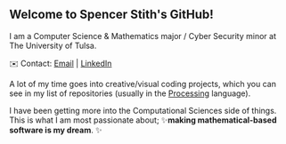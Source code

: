 ## Welcome to Spencer Stith's GitHub!

I am a Computer Science & Mathematics major / Cyber Security minor at The University of Tulsa.

✉️ Contact: [Email](mailto:spencerstith@yahoo.com) | [LinkedIn](https://www.linkedin.com/in/spencer-stith/)

A lot of my time goes into creative/visual coding projects, which you can see in my list of repositories (usually in the [Processing](https://processing.org) language).

I have been getting more into the Computational Sciences side of things.
This is what I am most passionate about; ✨**making mathematical-based software is my dream**. ✨
